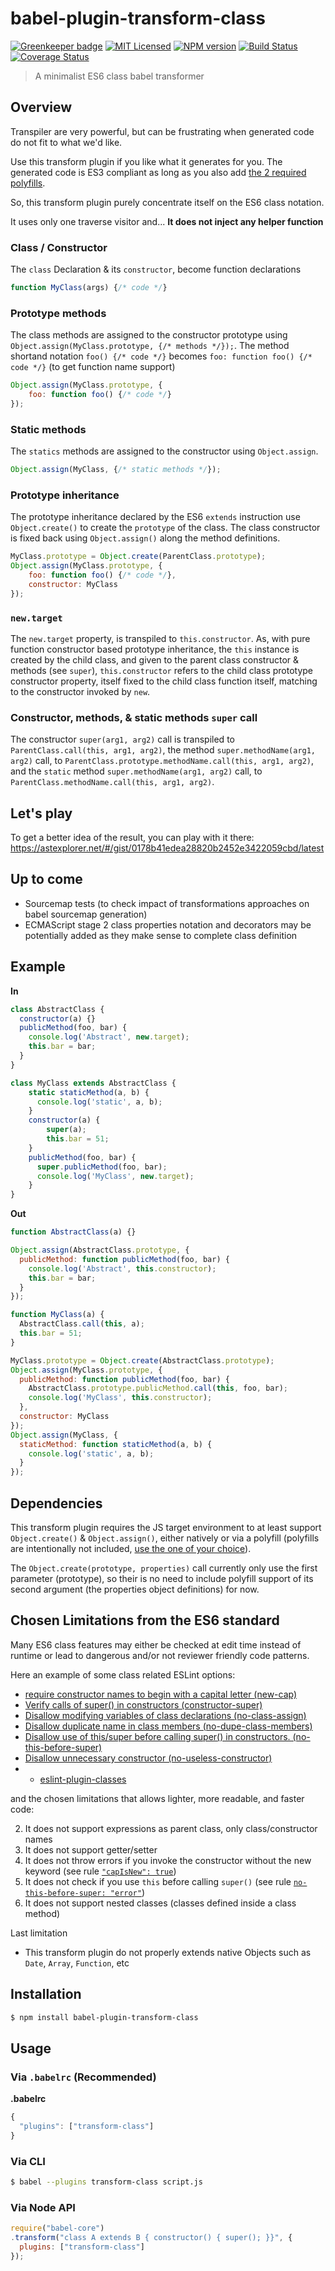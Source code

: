 # babel-plugin-transform-class

[![Greenkeeper badge](https://badges.greenkeeper.io/AMorgaut/babel-plugin-transform-class.svg)](https://greenkeeper.io/)
[![MIT Licensed](http://img.shields.io/badge/license-MIT-blue.svg?style=flat)](#license)
[![NPM version](https://badge.fury.io/js/babel-plugin-transform-class.svg)](http://badge.fury.io/js/babel-plugin-transform-class)
[![Build Status](https://api.travis-ci.org/AMorgaut/babel-plugin-transform-class.svg?branch=master)](https://travis-ci.org/AMorgaut/babel-plugin-transform-class)
[![Coverage Status](https://coveralls.io/repos/github/AMorgaut/babel-plugin-transform-class/badge.svg?branch=master)](https://coveralls.io/github/AMorgaut/babel-plugin-transform-class?branch=master)

> A minimalist ES6 class babel transformer

## Overview

Transpiler are very powerful, but can be frustrating when generated code do not fit to what we'd like.

Use this transform plugin if you like what it generates for you. The generated code is ES3 compliant as long as you also add [the 2 required polyfills](https://github.com/AMorgaut/babel-plugin-transform-class/wiki).

So, this transform plugin purely concentrate itself on the ES6 class notation.

It uses only one traverse visitor and... **It does not inject any helper function**

### Class / Constructor

The `class` Declaration & its `constructor`, become function declarations
```js
function MyClass(args) {/* code */}
```

### Prototype methods

The class methods are assigned to the constructor prototype using `Object.assign(MyClass.prototype, {/* methods */});`. The method shortand notation `foo() {/* code */}` becomes `foo: function foo() {/* code */}` (to get function name support)

```js
Object.assign(MyClass.prototype, {
    foo: function foo() {/* code */}
});
```

### Static methods

The `statics` methods are assigned to the constructor using `Object.assign`.
```js
Object.assign(MyClass, {/* static methods */});
```

### Prototype inheritance

The prototype inheritance declared by the ES6 `extends` instruction use `Object.create()` to create the `prototype` of the class. The class constructor is fixed back using `Object.assign()` along the method definitions.

```js
MyClass.prototype = Object.create(ParentClass.prototype);
Object.assign(MyClass.prototype, {
    foo: function foo() {/* code */},
    constructor: MyClass
});
```

### `new.target`

The `new.target` property, is transpiled to  `this.constructor`. As, with pure function constructor based prototype inheritance, the `this` instance is created by the child class, and given to the parent class constructor & methods (see `super`), `this.constructor` refers to the child class prototype constructor property, itself fixed to the child class function itself, matching to the constructor invoked by `new`.

### Constructor, methods, & static methods `super` call

The constructor `super(arg1, arg2)` call is transpiled to `ParentClass.call(this, arg1, arg2)`, the method `super.methodName(arg1, arg2)` call, to `ParentClass.prototype.methodName.call(this, arg1, arg2)`, and the `static` method `super.methodName(arg1, arg2)` call, to `ParentClass.methodName.call(this, arg1, arg2)`.

## Let's play

To get a better idea of the result, you can play with it there: https://astexplorer.net/#/gist/0178b41edea28820b2452e3422059cbd/latest

## Up to come

* Sourcemap tests (to check impact of transformations approaches on babel sourcemap generation)
* ECMAScript stage 2 class properties notation and decorators may be potentially added as they make sense to complete class definition

## Example

**In**

```js
class AbstractClass {
  constructor(a) {}
  publicMethod(foo, bar) {
    console.log('Abstract', new.target);
    this.bar = bar;
  }
}

class MyClass extends AbstractClass {
    static staticMethod(a, b) {
      console.log('static', a, b);
    }
    constructor(a) {
        super(a);
        this.bar = 51;
    }
    publicMethod(foo, bar) {
      super.publicMethod(foo, bar);
      console.log('MyClass', new.target);
    }
}
```

**Out**

```js
function AbstractClass(a) {}

Object.assign(AbstractClass.prototype, {
  publicMethod: function publicMethod(foo, bar) {
    console.log('Abstract', this.constructor);
    this.bar = bar;
  }
});

function MyClass(a) {
  AbstractClass.call(this, a);
  this.bar = 51;
}

MyClass.prototype = Object.create(AbstractClass.prototype);
Object.assign(MyClass.prototype, {
  publicMethod: function publicMethod(foo, bar) {
    AbstractClass.prototype.publicMethod.call(this, foo, bar);
    console.log('MyClass', this.constructor);
  },
  constructor: MyClass
});
Object.assign(MyClass, {
  staticMethod: function staticMethod(a, b) {
    console.log('static', a, b);
  }
});
```

## Dependencies

This transform plugin requires the JS target environment to at least support `Object.create()` & `Object.assign()`, either natively or via a polyfill (polyfills are intentionally not included, [use the one of your choice](https://github.com/AMorgaut/babel-plugin-transform-class/wiki)).

The `Object.create(prototype, properties)` call currently only use the first parameter (prototype), so their is no need to include polyfill support of its second argument (the properties object definitions) for now.

## Chosen Limitations from the ES6 standard

Many ES6 class features may either be checked at edit time instead of runtime or lead to dangerous and/or not reviewer friendly code patterns.

Here an example of some class related ESLint options:

* [require constructor names to begin with a capital letter (new-cap)](http://eslint.org/docs/rules/new-cap)
* [Verify calls of super() in constructors (constructor-super)](http://eslint.org/docs/rules/constructor-super)
* [Disallow modifying variables of class declarations (no-class-assign)](http://eslint.org/docs/rules/no-class-assign)
* [Disallow duplicate name in class members (no-dupe-class-members)](http://eslint.org/docs/rules/no-dupe-class-members)
* [Disallow use of this/super before calling super() in constructors. (no-this-before-super)](http://eslint.org/docs/rules/no-this-before-super)
* [Disallow unnecessary constructor (no-useless-constructor)](http://eslint.org/docs/rules/no-useless-constructor)
* + [eslint-plugin-classes](https://www.npmjs.com/package/eslint-plugin-classes)

and the chosen limitations that allows lighter, more readable, and faster code:

2. It does not support expressions as parent class, only class/constructor names
3. It does not support getter/setter
4. It does not throw errors if you invoke the constructor without the new keyword (see rule [`"capIsNew": true`](http://eslint.org/docs/rules/new-cap#capisnew))
5. It does not check if you use `this` before calling `super()` (see rule [`no-this-before-super: "error"`](http://eslint.org/docs/rules/no-this-before-super))
6. It does not support nested classes (classes defined inside a class method)

Last limitation

* This transform plugin do not properly extends native Objects such as `Date`, `Array`, `Function`, etc

## Installation

```sh
$ npm install babel-plugin-transform-class
```

## Usage

### Via `.babelrc` (Recommended)

**.babelrc**

```js
{
  "plugins": ["transform-class"]
}
```

### Via CLI

```sh
$ babel --plugins transform-class script.js
```

### Via Node API

```javascript
require("babel-core")
.transform("class A extends B { constructor() { super(); }}", {
  plugins: ["transform-class"]
});
```
